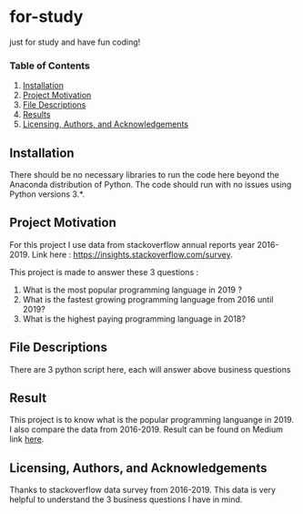# for-study
just for study and have fun coding!


### Table of Contents

1. [Installation](#installation)
2. [Project Motivation](#projectmotivation)
3. [File Descriptions](#filedescriptions)
4. [Results](#results)
5. [Licensing, Authors, and Acknowledgements](#licensingauthorsandacknowledgements)

## Installation <a name="installation"></a>

There should be no necessary libraries to run the code here beyond the Anaconda distribution of Python.  The code should run with no issues using Python versions 3.*.

## Project Motivation <a name="projectmotivation"></a>
For this project I use data from stackoverflow annual reports year 2016-2019. 
Link here : https://insights.stackoverflow.com/survey.

This project is made to answer these 3 questions :
1. What is the most popular programming language in 2019 ?
2. What is the fastest growing programming language from 2016 until 2019?
3. What is the highest paying programming language in 2018?

## File Descriptions <a name="filedescriptions"></a>
There are 3 python script here, each will answer above business questions

## Result <a name="results"></a>
This project is to know what is the popular programming languange in 2019.
I also compare the data from 2016-2019.
Result can be found on Medium link [here](https://medium.com/@dhanys24/most-popular-programming-language-2019-f8ecf06acede).

## Licensing, Authors, and Acknowledgements  <a name="licensingauthorsandacknowledgements"></a>
Thanks to stackoverflow data survey from 2016-2019. This data is very helpful to understand the 3 business questions I have in mind.
